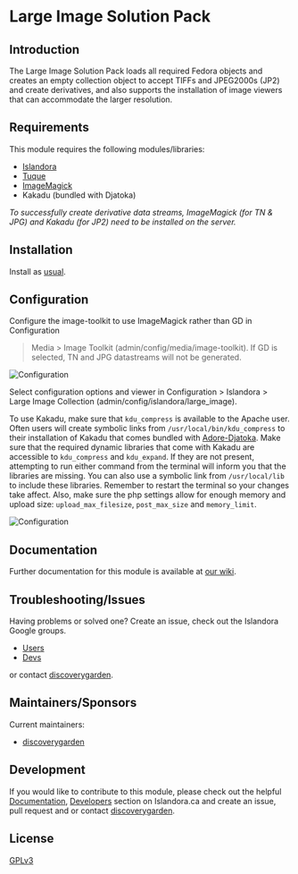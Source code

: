 # Large Image Solution Pack

## Introduction

The Large Image Solution Pack loads all required Fedora objects and creates an
empty collection object to accept TIFFs and JPEG2000s (JP2) and create
derivatives, and also supports the installation of image viewers that can
accommodate the larger resolution.

## Requirements

This module requires the following modules/libraries:

* [Islandora](https://github.com/discoverygarden/islandora)
* [Tuque](https://github.com/islandora/tuque)
* [ImageMagick](https://drupal.org/project/imagemagick)
* Kakadu (bundled with Djatoka)

*To successfully create derivative data streams, ImageMagick (for TN & JPG) and
Kakadu (for JP2) need to be installed on the server.*

## Installation

Install as
[usual](https://www.drupal.org/docs/8/extending-drupal-8/installing-drupal-8-modules).

## Configuration

Configure the image-toolkit to use ImageMagick rather than GD in Configuration
> Media > Image Toolkit (admin/config/media/image-toolkit). If GD is selected,
TN and JPG datastreams will not be generated.

![Configuration](https://camo.githubusercontent.com/6ae64673716ddf1f58d0e4856d7d7a5d79845506/687474703a2f2f692e696d6775722e636f6d2f4f33735150654f2e706e67)


Select configuration options and viewer in Configuration > Islandora > Large
Image Collection (admin/config/islandora/large_image).

To use Kakadu, make sure that `kdu_compress` is available to the Apache user.
Often users will create symbolic links from `/usr/local/bin/kdu_compress` to
their installation of Kakadu that comes bundled with
[Adore-Djatoka](http://sourceforge.net/apps/mediawiki/djatoka/index.php?title=Installation).
Make sure that the required dynamic libraries that come with Kakadu are
accessible to `kdu_compress` and `kdu_expand`. If they are not present,
attempting to run either command from the terminal will inform you that the
libraries are missing. You can also use a symbolic link from `/usr/local/lib`
to include these libraries. Remember to restart the terminal so your changes
take affect. Also, make sure the php settings allow for enough memory and
upload size: `upload_max_filesize`, `post_max_size` and `memory_limit`.

![Configuration](https://camo.githubusercontent.com/3730f86cd795d7d989e1cbb9b5dfca5221228379/687474703a2f2f692e696d6775722e636f6d2f625335706834412e706e67)

## Documentation

Further documentation for this module is available at [our
wiki](https://wiki.duraspace.org/display/ISLANDORA/Large+Image+Solution+Pack).

## Troubleshooting/Issues

Having problems or solved one? Create an issue, check out the Islandora Google
groups.

* [Users](https://groups.google.com/forum/?hl=en&fromgroups#!forum/islandora)
* [Devs](https://groups.google.com/forum/?hl=en&fromgroups#!forum/islandora-dev)

or contact [discoverygarden](http://support.discoverygarden.ca).

## Maintainers/Sponsors

Current maintainers:

* [discoverygarden](http://www.discoverygarden.ca)

## Development

If you would like to contribute to this module, please check out the helpful
[Documentation](https://github.com/Islandora/islandora/wiki#wiki-documentation-for-developers),
[Developers](http://islandora.ca/developers) section on Islandora.ca and create
an issue, pull request and or contact
[discoverygarden](http://support.discoverygarden.ca).

## License

[GPLv3](http://www.gnu.org/licenses/gpl-3.0.txt)
